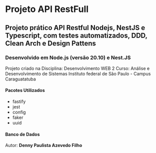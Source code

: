 # Projeto API RestFull

## Projeto prático API Restful Nodejs, NestJS e Typescript, com testes automatizados, DDD, Clean Arch e Design Pattens

### Desenvolvido em Node.js (versão 20.10) e Nest.JS

Projeto criado na Disciplina: Desenvolvimento WEB 2
Curso: Análise e Desenvolvimento de Sistemas
Instituto federal de São Paulo - Campus Caraguatatuba

#### Pacotes Utilizados

* fastify
* jest
* config
* faker
* uuid

#### Banco de Dados

Autor: **Denny Paulista Azevedo Filho**
